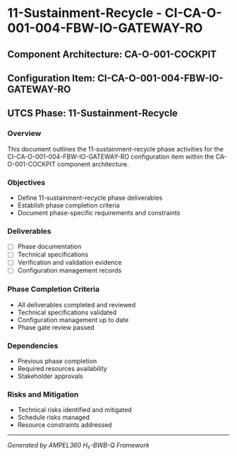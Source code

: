 # 11-Sustainment-Recycle - CI-CA-O-001-004-FBW-IO-GATEWAY-RO

## Component Architecture: CA-O-001-COCKPIT
## Configuration Item: CI-CA-O-001-004-FBW-IO-GATEWAY-RO
## UTCS Phase: 11-Sustainment-Recycle

### Overview
This document outlines the 11-sustainment-recycle phase activities for the CI-CA-O-001-004-FBW-IO-GATEWAY-RO configuration item within the CA-O-001-COCKPIT component architecture.

### Objectives
- Define 11-sustainment-recycle phase deliverables
- Establish phase completion criteria
- Document phase-specific requirements and constraints

### Deliverables
- [ ] Phase documentation
- [ ] Technical specifications
- [ ] Verification and validation evidence
- [ ] Configuration management records

### Phase Completion Criteria
- All deliverables completed and reviewed
- Technical specifications validated
- Configuration management up to date
- Phase gate review passed

### Dependencies
- Previous phase completion
- Required resources availability
- Stakeholder approvals

### Risks and Mitigation
- Technical risks identified and mitigated
- Schedule risks managed
- Resource constraints addressed

---
*Generated by AMPEL360 H₂-BWB-Q Framework*
